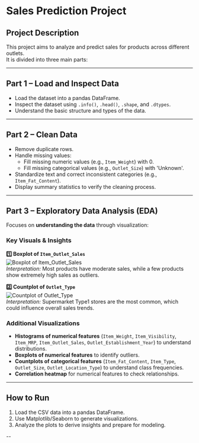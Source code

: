 # Sales Prediction Project

## Project Description
This project aims to analyze and predict sales for products across different outlets.  
It is divided into three main parts:

---

## Part 1 – Load and Inspect Data
- Load the dataset into a pandas DataFrame.  
- Inspect the dataset using `.info()`, `.head()`, `.shape`, and `.dtypes`.  
- Understand the basic structure and types of the data.  

---

## Part 2 – Clean Data
- Remove duplicate rows.  
- Handle missing values:
  - Fill missing numeric values (e.g., `Item_Weight`) with 0.  
  - Fill missing categorical values (e.g., `Outlet_Size`) with 'Unknown'.  
- Standardize text and correct inconsistent categories (e.g., `Item_Fat_Content`).  
- Display summary statistics to verify the cleaning process.

---

## Part 3 – Exploratory Data Analysis (EDA)
Focuses on **understanding the data** through visualization:

### Key Visuals & Insights

**1️⃣ Boxplot of `Item_Outlet_Sales`**  
![Boxplot of Item_Outlet_Sales](<img width="515" height="463" alt="boxplot for iten outlet sales" src="https://github.com/user-attachments/assets/ab2965bf-d372-48fb-a3b3-ec5e7c6187b9" />
)  
*Interpretation:* Most products have moderate sales, while a few products show extremely high sales as outliers.

**2️⃣ Countplot of `Outlet_Type`**  
![Countplot of Outlet_Type]( <img width="586" height="536" alt="countplot outlet type" src="https://github.com/user-attachments/assets/5ff4e88e-8ac4-479b-b6a7-bde6dd4b45fa" />
)  
*Interpretation:* Supermarket Type1 stores are the most common, which could influence overall sales trends.

### Additional Visualizations
- **Histograms of numerical features** (`Item_Weight`, `Item_Visibility`, `Item_MRP`, `Item_Outlet_Sales`, `Outlet_Establishment_Year`) to understand distributions.  
- **Boxplots of numerical features** to identify outliers.  
- **Countplots of categorical features** (`Item_Fat_Content`, `Item_Type`, `Outlet_Size`, `Outlet_Location_Type`) to understand class frequencies.  
- **Correlation heatmap** for numerical features to check relationships.

---

## How to Run
1. Load the CSV data into a pandas DataFrame.  
2. Use Matplotlib/Seaborn to generate visualizations.  
3. Analyze the plots to derive insights and prepare for modeling.

--
 

